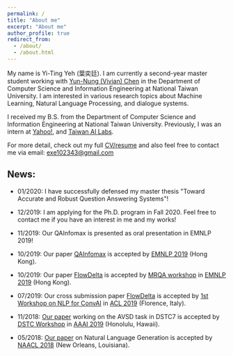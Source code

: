 ```yaml
---
permalink: /
title: "About me"
excerpt: "About me"
author_profile: true
redirect_from: 
  - /about/
  - /about.html
---
```


My name is Yi-Ting Yeh (葉奕廷). 
I am currently a second-year master student working with [Yun-Nung (Vivian) Chen](https://www.csie.ntu.edu.tw/~yvchen/) in the Department of Computer Science and Information Engineering at National Taiwan University.
I am interested in various research topics about Machine Learning, Natural Language Processing, and dialogue systems.

I received my B.S. from the Department of Computer Science and Information Engineering at National Taiwan University.
Previously, I was an intern at [Yahoo!](https://tw.yahoo.com/), and [Taiwan AI Labs](https://ailabs.tw/).

For more detail, check out my full [CV/resume](https://exe1023.github.io/files/resume.pdf) and also feel free to contact me via email: exe102343@gmail.com

## News:

- 01/2020: I have successfully defensed my master thesis "Toward Accurate and Robust Question Answering Systems"!

- 12/2019: I am applying for the Ph.D. program in Fall 2020. Feel free to contact me if you have an interest in me and my works!

- 11/2019: Our QAInfomax is presented as oral presentation in EMNLP 2019!

- 10/2019: Our paper [QAInfomax](https://arxiv.org/abs/1909.00215) is accepted by [EMNLP 2019](https://www.emnlp-ijcnlp2019.org/) (Hong Kong).

- 10/2019: Our paper [FlowDelta](https://arxiv.org/abs/1908.05117) is accepted by [MRQA workshop](https://mrqa.github.io/) in [EMNLP 2019](https://www.emnlp-ijcnlp2019.org/) (Hong Kong).

- 07/2019: Our cross submission paper [FlowDelta](https://arxiv.org/abs/1908.05117) is accepted by [1st Workshop on NLP for ConvAI](https://sites.google.com/view/nlp4convai/) in [ACL 2019](http://www.acl2019.org/EN/index.xhtml) (Florence, Italy).

- 11/2018: [Our paper](https://arxiv.org/abs/1908.05067) working on the AVSD task in DSTC7 is accepted by [DSTC Workshop](http://workshop.colips.org/dstc7/index.html) in [AAAI 2019](https://aaai.org/Conferences/AAAI-19/) (Honolulu, Hawaii).

- 05/2018: [Our paper](https://arxiv.org/abs/1808.02747) on Natural Language Generation is accepted by [NAACL 2018](http://naacl.org/naacl-hlt-2018/) (New Orleans, Louisiana).
